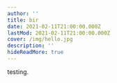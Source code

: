```yaml
---
author: ''
title: bir
date: 2021-02-11T21:00:00.000Z
lastMod: 2021-02-11T21:00:00.000Z
cover: /img/hello.jpg
description: ''
hideReadMore: true
---
```


testing.

